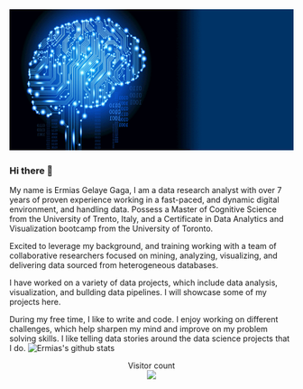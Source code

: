 <img src="deepLearning.gif" width="1000" height="250" />

### Hi there 👋

<!--
**ermiasgelaye/ermiasgelaye** is a ✨ _special_ ✨ repository because its `README.md` (this file) appears on your GitHub profile.

Here are some ideas to get you started:

- 🔭 I’m currently working on ...
- 🌱 I’m currently learning ...
- 👯 I’m looking to collaborate on ...
- 🤔 I’m looking for help with ...
- 💬 Ask me about ...
- 📫 How to reach me: ...
- 😄 Pronouns: ...
- ⚡ Fun fact: ...
-->

My name is Ermias Gelaye Gaga, I am a data research analyst with over 7 years of proven experience working in a fast-paced, and dynamic digital environment, and handling data. Possess a Master of Cognitive Science from the University of Trento, Italy, and a Certificate in Data Analytics and Visualization bootcamp from the University of Toronto.

Excited to leverage my background, and training working with a team of collaborative researchers focused on mining, analyzing, visualizing, and delivering data sourced from heterogeneous databases.

I have worked on a variety of data projects, which include data analysis, visualization, and bullding data pipelines. I will showcase some of my projects here.

During my free time, I like to write and code. I enjoy working on different challenges, which help sharpen my mind and improve on my problem solving skills. I like telling data stories around the data science projects that I do.
![Ermias's github stats](https://github-readme-stats.vercel.app/api?username=ermiasgelaye&theme=dark&show_icons=true&hide=contribs,prs,stars,issues)


<p align="center"> 
  Visitor count<br>
  <img src="https://profile-counter.glitch.me/ermiasgealye/count.svg" />
</p>






